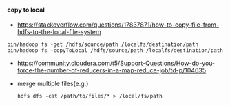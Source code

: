 #### copy to local

-   https://stackoverflow.com/questions/17837871/how-to-copy-file-from-hdfs-to-the-local-file-system

```shell
bin/hadoop fs -get /hdfs/source/path /localfs/destination/path
bin/hadoop fs -copyToLocal /hdfs/source/path /localfs/destination/path
```

-   https://community.cloudera.com/t5/Support-Questions/How-do-you-force-the-number-of-reducers-in-a-map-reduce-job/td-p/104635

-   merge multiple files(e.g.)

    ```shell
    hdfs dfs -cat /path/to/files/* > /local/fs/path
    ```

    